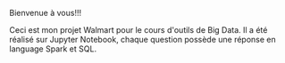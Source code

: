 Bienvenue à vous!!!

Ceci est mon projet Walmart pour le cours d'outils de Big Data. Il a été réalisé sur Jupyter Notebook, chaque question possède une réponse en language Spark et SQL.         
